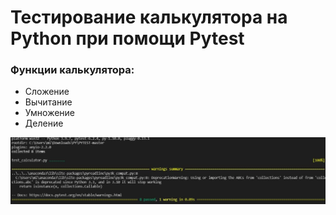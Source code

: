 # Тестирование калькулятора на Python при помощи Pytest

### Функции калькулятора:
* Сложение
* Вычитание
* Умножение 
* Деление

![Test](pytest.png)